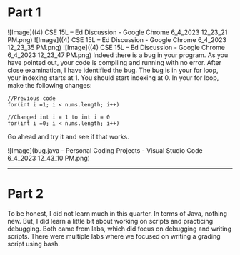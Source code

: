 # Part 1
![Image]((4) CSE 15L – Ed Discussion - Google Chrome 6_4_2023 12_23_21 PM.png)
![Image]((4) CSE 15L – Ed Discussion - Google Chrome 6_4_2023 12_23_35 PM.png)
![Image]((4) CSE 15L – Ed Discussion - Google Chrome 6_4_2023 12_23_47 PM.png)
Indeed there is a bug in your program. As you have pointed out, your code is compiling and running with no error. After close examination, I have identified the bug. The bug is in your for loop, your indexing starts at 1. You should start indexing at 0. In your for loop, make the following changes:
```
//Previous code
for(int i =1; i < nums.length; i++)

//Changed int i = 1 to int i = 0
for(int i =0; i < nums.length; i++)
```
Go ahead and try it and see if that works. 


![Image](bug.java - Personal Coding Projects - Visual Studio Code 6_4_2023 12_43_10 PM.png)



***
# Part 2
To be honest, I did not learn much in this quarter. In terms of Java, nothing new. But, I did learn a little bit about working on scripts and practicing debugging. Both came from labs, which did focus on debugging and writing scripts. There were multiple labs where we focused on writing a grading script using bash. 
